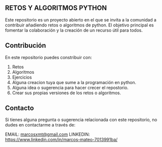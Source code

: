 ## RETOS Y ALGORITMOS PYTHON

Este repositorio es un proyecto abierto en el que se invita a la comunidad a contribuir añadiendo retos o algoritmos de python. El objetivo principal es fomentar la colaboración y la creación de un recurso útil para todos.

## Contribución

En este repositorio puedes constribuir con:

1. Retos
2. Algoritmos
3. Ejercicios
4. Alguna creacion tuya que sume a la programación en python.
5. Alguna idea o sugerencia para hacer crecer el repostorio.
6. Crear sus propias versiones de los retos o algoritmos.

## Contacto

Si tienes alguna pregunta o sugerencia relacionada con este repositorio, no dudes en contactarme a través de:


EMAIL: marcosxmt@gmail.com
LINKEDIN: https://www.linkedin.com/in/marcos-mateo-7013991ba/

